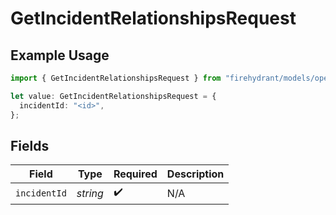 # GetIncidentRelationshipsRequest

## Example Usage

```typescript
import { GetIncidentRelationshipsRequest } from "firehydrant/models/operations";

let value: GetIncidentRelationshipsRequest = {
  incidentId: "<id>",
};
```

## Fields

| Field              | Type               | Required           | Description        |
| ------------------ | ------------------ | ------------------ | ------------------ |
| `incidentId`       | *string*           | :heavy_check_mark: | N/A                |